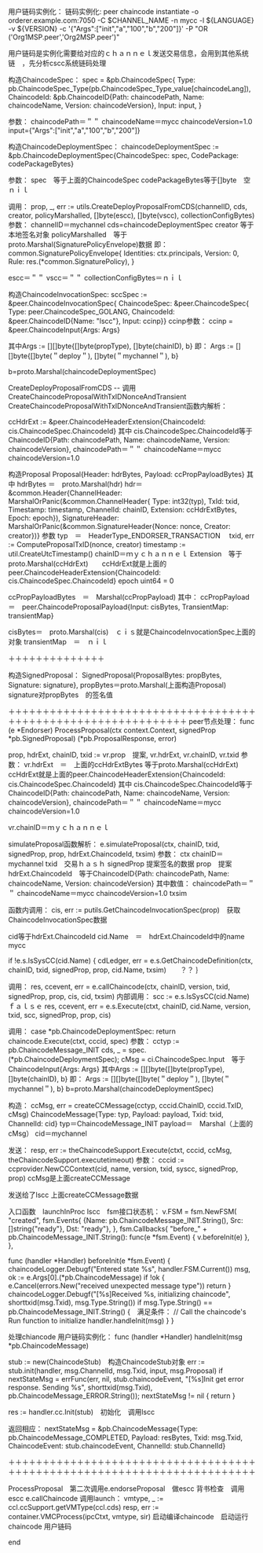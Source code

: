 用户链码实例化：
链码实例化:
peer chaincode instantiate -o orderer.example.com:7050 -C $CHANNEL_NAME -n mycc -l ${LANGUAGE} -v ${VERSION} -c '{"Args":["init","a","100","b","200"]}' -P "OR	('Org1MSP.peer','Org2MSP.peer')"

用户链码是实例化需要给对应的ｃｈａｎｎｅｌ发送交易信息，会用到其他系统链　，先分析cscc系统链码处理


构造ChaincodeSpec：
spec = &pb.ChaincodeSpec{
		Type:        pb.ChaincodeSpec_Type(pb.ChaincodeSpec_Type_value[chaincodeLang]),
		ChaincodeId: &pb.ChaincodeID{Path: chaincodePath, Name: chaincodeName, Version: chaincodeVersion},
		Input:       input,
	}

参数：
chaincodePath＝＂＂
chaincodeName＝mycc
chaincodeVersion=1.0
input={"Args":["init","a","100","b","200"]}


构造ChaincodeDeploymentSpec：
chaincodeDeploymentSpec := &pb.ChaincodeDeploymentSpec{ChaincodeSpec: spec, CodePackage: codePackageBytes}

参数：
spec　等于上面的ChaincodeSpec
codePackageBytes等于[]byte　空ｎｉｌ

调用：
prop, _, err := utils.CreateDeployProposalFromCDS(channelID, cds, creator, policyMarshalled, []byte(escc), []byte(vscc), collectionConfigBytes)
参数：
channelID＝mychannel
cds=chaincodeDeploymentSpec
creator 等于本地签名对象
policyMarshalled　等于proto.Marshal(SignaturePolicyEnvelope)数据
即：
common.SignaturePolicyEnvelope{
		Identities: ctx.principals,
		Version:    0,
		Rule:       res.(*common.SignaturePolicy),
	}

escc＝＂＂
vscc＝＂＂
collectionConfigBytes＝ｎｉｌ

构造ChaincodeInvocationSpec:
sccSpec := &peer.ChaincodeInvocationSpec{
		ChaincodeSpec: &peer.ChaincodeSpec{
			Type:        peer.ChaincodeSpec_GOLANG,
			ChaincodeId: &peer.ChaincodeID{Name: "lscc"},
			Input:       ccinp}}
ccinp参数：
ccinp = &peer.ChaincodeInput{Args: Args}

其中Args := [][]byte{[]byte(propType), []byte(chainID), b}
即：
Args := [][]byte{[]byte(＂deploy＂), []byte(＂mychannel＂), b}

b=proto.Marshal(chaincodeDeploymentSpec)

CreateDeployProposalFromCDS -- 调用CreateChaincodeProposalWithTxIDNonceAndTransient
CreateChaincodeProposalWithTxIDNonceAndTransient函数内解析：

ccHdrExt := &peer.ChaincodeHeaderExtension{ChaincodeId: cis.ChaincodeSpec.ChaincodeId}
其中 cis.ChaincodeSpec.ChaincodeId等于
ChaincodeID{Path: chaincodePath, Name: chaincodeName, Version: chaincodeVersion},
chaincodePath＝＂＂
chaincodeName＝mycc
chaincodeVersion=1.0


构造Proposal
Proposal{Header: hdrBytes, Payload: ccPropPayloadBytes}
其中
hdrBytes ＝　proto.Marshal(hdr)
hdr＝ &common.Header{ChannelHeader: MarshalOrPanic(&common.ChannelHeader{
		Type:      int32(typ),
		TxId:      txid,
		Timestamp: timestamp,
		ChannelId: chainID,
		Extension: ccHdrExtBytes,
		Epoch:     epoch}),
		SignatureHeader: MarshalOrPanic(&common.SignatureHeader{Nonce: nonce, Creator: creator})}
参数
typ　＝　HeaderType_ENDORSER_TRANSACTION　
txid, err := ComputeProposalTxID(nonce, creator)
timestamp := util.CreateUtcTimestamp()
chainID＝ｍｙｃｈａｎｎｅｌ
Extension　等于proto.Marshal(ccHdrExt)　　ccHdrExt就是上面的peer.ChaincodeHeaderExtension{ChaincodeId: cis.ChaincodeSpec.ChaincodeId}
epoch uint64 = 0


ccPropPayloadBytes　＝　Marshal(ccPropPayload)
其中：
ccPropPayload　＝　peer.ChaincodeProposalPayload{Input: cisBytes, TransientMap: transientMap}

cisBytes＝　proto.Marshal(cis)　ｃｉｓ就是ChaincodeInvocationSpec上面的对象
transientMap　＝　ｎｉｌ

＋＋＋＋＋＋＋＋＋＋＋＋＋＋

构造SignedProposal：
SignedProposal{ProposalBytes: propBytes, Signature: signature},
propBytes＝proto.Marshal(上面构造Proposal)
signature对propBytes　的签名值

＋＋＋＋＋＋＋＋＋＋＋＋＋＋＋＋＋＋＋＋＋＋＋＋＋＋＋＋＋＋＋＋＋＋＋＋＋＋＋＋＋＋＋＋＋＋＋＋＋＋＋＋＋＋＋＋＋＋＋＋＋＋
peer节点处理：
func (e *Endorser) ProcessProposal(ctx context.Context, signedProp *pb.SignedProposal) (*pb.ProposalResponse, error)

prop, hdrExt, chainID, txid := vr.prop　提案, vr.hdrExt, vr.chainID, vr.txid
参数：
vr.hdrExt　＝　上面的ccHdrExtBytes
等于proto.Marshal(ccHdrExt)　　ccHdrExt就是上面的peer.ChaincodeHeaderExtension{ChaincodeId: cis.ChaincodeSpec.ChaincodeId}
其中 cis.ChaincodeSpec.ChaincodeId等于
ChaincodeID{Path: chaincodePath, Name: chaincodeName, Version: chaincodeVersion},
chaincodePath＝＂＂
chaincodeName＝mycc
chaincodeVersion=1.0

vr.chainID＝ｍｙｃｈａｎｎｅｌ

simulateProposal函数解析：
e.simulateProposal(ctx, chainID, txid, signedProp, prop, hdrExt.ChaincodeId, txsim)
参数：
ctx
chainID＝mychannel
txid　交易ｈａｓｈ
signedProp 提案签名的数据
prop　提案
hdrExt.ChaincodeId　等于ChaincodeID{Path: chaincodePath, Name: chaincodeName, Version: chaincodeVersion}
        其中数值：
        chaincodePath＝＂＂
        chaincodeName＝mycc
        chaincodeVersion=1.0
txsim


函数内调用：
cis, err := putils.GetChaincodeInvocationSpec(prop)　获取ChaincodeInvocationSpec数据

cid等于hdrExt.ChaincodeId
cid.Name　＝　hdrExt.ChaincodeId中的name mycc

if !e.s.IsSysCC(cid.Name) {
cdLedger, err = e.s.GetChaincodeDefinition(ctx, chainID, txid, signedProp, prop, cid.Name, txsim)　　？？
｝

调用：
res, ccevent, err = e.callChaincode(ctx, chainID, version, txid, signedProp, prop, cis, cid, txsim)
内部调用：
scc := e.s.IsSysCC(cid.Name)　ｆａｌｓｅ
res, ccevent, err = e.s.Execute(ctxt, chainID, cid.Name, version, txid, scc, signedProp, prop, cis)


调用：
case *pb.ChaincodeDeploymentSpec:
  return chaincode.Execute(ctxt, cccid, spec)
参数：
cctyp := pb.ChaincodeMessage_INIT
cds, _ = spec.(*pb.ChaincodeDeploymentSpec);
cMsg = ci.ChaincodeSpec.Input　等于ChaincodeInput{Args: Args}
      其中Args := [][]byte{[]byte(propType), []byte(chainID), b}
      即：
      Args := [][]byte{[]byte(＂deploy＂), []byte(＂mychannel＂), b}
      b=proto.Marshal(chaincodeDeploymentSpec)

构造：
	ccMsg, err = createCCMessage(cctyp, cccid.ChainID, cccid.TxID, cMsg)
ChaincodeMessage{Type: typ, Payload: payload, Txid: txid, ChannelId: cid}
typ＝ChaincodeMessage_INIT
payload＝　Marshal（上面的cMsg）
cid＝mychannel

发送：
	resp, err := theChaincodeSupport.Execute(ctxt, cccid, ccMsg, theChaincodeSupport.executetimeout)
参数：
cccid := ccprovider.NewCCContext(cid, name, version, txid, syscc, signedProp, prop)
ccMsg是上面createCCMessage

发送给了lscc 上面createCCMessage数据

入口函数　launchInProc
lscc　fsm接口状态机：
v.FSM = fsm.NewFSM(
		"created",
		fsm.Events{
			{Name: pb.ChaincodeMessage_INIT.String(), Src: []string{"ready"}, Dst: "ready"},
		},
		fsm.Callbacks{
			"before_" + pb.ChaincodeMessage_INIT.String():        func(e *fsm.Event) { v.beforeInit(e) },
		},

func (handler *Handler) beforeInit(e *fsm.Event) {
	chaincodeLogger.Debugf("Entered state %s", handler.FSM.Current())
	msg, ok := e.Args[0].(*pb.ChaincodeMessage)
	if !ok {
		e.Cancel(errors.New("received unexpected message type"))
		return
	}
	chaincodeLogger.Debugf("[%s]Received %s, initializing chaincode", shorttxid(msg.Txid), msg.Type.String())
	if msg.Type.String() == pb.ChaincodeMessage_INIT.String() {　满足条件：
		// Call the chaincode's Run function to initialize
		handler.handleInit(msg)
	}
}

处理chiancode 用户链码实例化：
func (handler *Handler) handleInit(msg *pb.ChaincodeMessage)

stub := new(ChaincodeStub)　构造ChaincodeStub对象
err := stub.init(handler, msg.ChannelId, msg.Txid, input, msg.Proposal)
if nextStateMsg = errFunc(err, nil, stub.chaincodeEvent, "[%s]Init get error response. Sending %s", shorttxid(msg.Txid), pb.ChaincodeMessage_ERROR.String()); nextStateMsg != nil {
  return
}

res := handler.cc.Init(stub)　初始化　调用lscc

返回相应：
nextStateMsg = &pb.ChaincodeMessage{Type: pb.ChaincodeMessage_COMPLETED, Payload: resBytes, Txid: msg.Txid, ChaincodeEvent: stub.chaincodeEvent, ChannelId: stub.ChannelId}

＋＋＋＋＋＋＋＋＋＋＋＋＋＋＋＋＋＋＋＋＋＋＋＋＋＋＋＋＋＋＋＋＋＋＋＋＋＋＋＋＋＋＋＋＋＋＋＋＋＋＋＋＋＋＋＋＋＋＋＋＋＋＋＋＋＋＋＋＋＋＋＋

ProcessProposal　第二次调用e.endorseProposal　做escc 背书检查　调用escc e.callChaincode
调用launch：
vmtype, _ := ccl.ccSupport.getVMType(ccl.cds)
	resp, err := container.VMCProcess(ipcCtxt, vmtype, sir)
  启动编译chaincode　启动运行chaincode 用户链码



end
